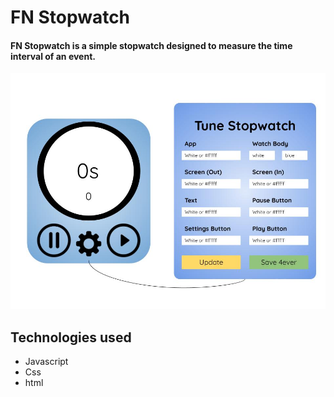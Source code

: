 # FN Stopwatch

#### FN Stopwatch is a simple stopwatch designed to measure the time interval of an event. 

<img src='./ASSETS/mockup.jpg'></img>
[]('')
## Technologies used
* Javascript
* Css
* html